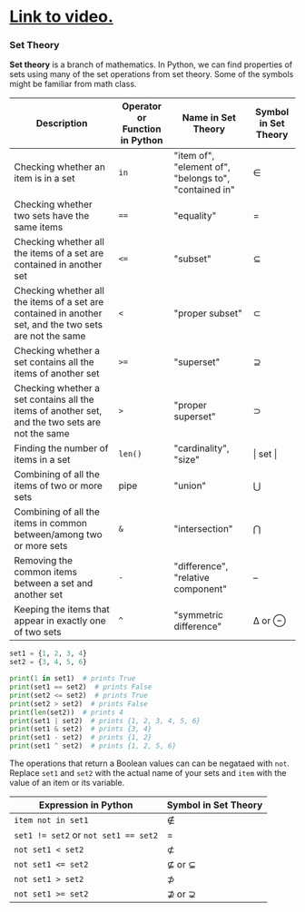 # [Link to video.](https://www.youtube.com/watch?v=jc1-1767QBw&list=PLVD25niNi0Bm4sxSLHOMjqB7ZTPb7Bjxf&index=10)

### Set Theory

**Set theory** is a branch of mathematics. In Python, we can find properties of sets using many of the set operations from set theory. Some of the symbols might be familiar from math class. 

| Description | Operator or Function in Python | Name in Set Theory | Symbol in Set Theory |
| --- | --- | ---| --- |
| Checking whether an item is in a set | `in` | "item of",  "element of", "belongs to", "contained in" | ∈ |
| Checking whether two sets have the same items | `==` | "equality" | = |
| Checking whether all the items of a set are contained in another set | `<=` | "subset" | ⊆ | 
| Checking whether all the items of a set are contained in another set, and the two sets are not the same | `<` | "proper subset" | ⊂ | 
| Checking whether a set contains all the items of another set  | `>=` | "superset" | ⊇ | 
| Checking whether a set contains all the items of another set, and the two sets are not the same  | `>` | "proper superset" | ⊃ | 
| Finding the number of items in a set | `len()` | "cardinality", "size" | \| set \| | 
| Combining of all the items of two or more sets | pipe | "union" | ⋃ |
| Combining of all the items in common between/among two or more sets | `&` | "intersection" | ⋂ | 
| Removing the common items between a set and another set | `-` | "difference", "relative component"  | – | 
| Keeping the items that appear in exactly one of two sets | `^` | "symmetric difference" | Δ or ⊖ | 

```python
set1 = {1, 2, 3, 4}
set2 = {3, 4, 5, 6}

print(1 in set1)  # prints True
print(set1 == set2)  # prints False
print(set2 <= set2)  # prints True
print(set2 > set2)  # prints False
print(len(set2))  # prints 4
print(set1 | set2)  # prints {1, 2, 3, 4, 5, 6}
print(set1 & set2)  # prints {3, 4}
print(set1 - set2)  # prints {1, 2}
print(set1 ^ set2)  # prints {1, 2, 5, 6}
```

The operations that return a Boolean values can can be negataed with `not`. Replace `set1` and `set2` with the actual name of your sets and `item` with the value of an item or its variable.

| Expression in Python                 | Symbol in Set Theory |
| ------------------------------------ | -------------------- |
| `item not in set1`                   | ∉                    |
| `set1 != set2` or `not set1 == set2` | =                    |
| `not set1 < set2`                    | ⊄                    |
| `not set1 <= set2`                   | ⊈ or ⊊               |
| `not set1 > set2`                    | ⊅                    |
| `not set1 >= set2`                   | ⊉ or ⊋               |
